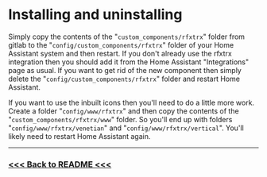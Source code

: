 # Installing and uninstalling

Simply copy the contents of the "`custom_components/rfxtrx`" folder from gitlab to the "`config/custom_components/rfxtrx`" folder of your Home Assistant system and then restart. If you don't already use the rfxtrx integration then you should add it from the Home Assistant "Integrations" page as usual. If you want to get rid of the new component then simply delete the "`config/custom_components/rfxtrx`" folder and restart Home Assistant.

If you want to use the inbuilt icons then you'll need to do a little more work. Create a folder "`config/www/rfxtrx`" and then copy the contents of the "`custom_components/rfxtrx/www`" folder. So you'll end up with folders "`config/www/rfxtrx/venetian`" and "`config/www/rfxtrx/vertical`". You'll likely need to restart Home Assistant again.

---

### [<<< Back to README <<<](../README.md)
